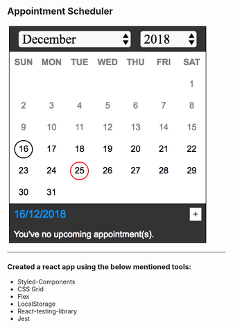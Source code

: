 ## Appointment Scheduler

![Appointment Calender](App.png)

---

### Created a react app using the below mentioned tools:

* Styled-Components
* CSS Grid
* Flex
* LocalStorage
* React-testing-library
* Jest
